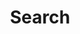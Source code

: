 ---
title: "Search"
slug: "search"
layout: "search"
outputs:
    - html
    - json
image: "cover.webp"
menu:
    main:
        weight: -60
        params: 
            icon: search
---
